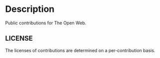 # Description

Public contributions for The Open Web.

## LICENSE

The licenses of contributions are determined on a per-contribution basis.
